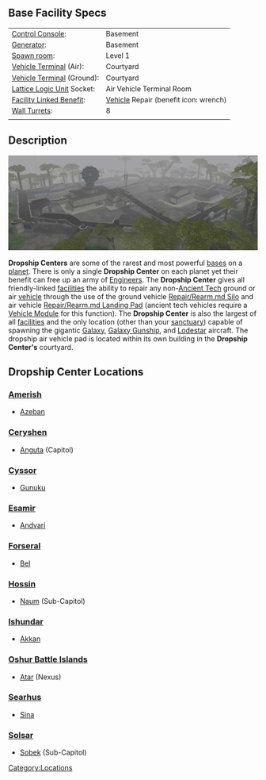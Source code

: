 ## Base Facility Specs

|                                                                   |                                                                |
| ----------------------------------------------------------------- | -------------------------------------------------------------- |
| [Control Console](Control_Console.md "wikilink"):                 | Basement                                                       |
| [Generator](Generator.md "wikilink"):                             | Basement                                                       |
| [Spawn room](Respawn_room.md "wikilink"):                         | Level 1                                                        |
| [Vehicle Terminal](Vehicle_Terminal.md "wikilink") (Air):         | Courtyard                                                      |
| [Vehicle Terminal](Vehicle_Terminal.md "wikilink") (Ground):      | Courtyard                                                      |
| [Lattice Logic Unit](LLU.md "wikilink") Socket:                   | Air Vehicle Terminal Room                                      |
| [Facility Linked Benefit](Facility_Linked_Benefit.md "wikilink"): | [Vehicle](Vehicle.md "wikilink") Repair (benefit icon: wrench) |
| [Wall Turrets](Phalanx.md "wikilink"):                            | 8                                                              |
|                                                                   |                                                                |

## Description

![](images/Dropship.jpg "Dropship.jpg")

**Dropship Centers** are some of the rarest and most powerful
[bases](facilities.md "wikilink") on a [planet](planet.md "wikilink"). There
is only a single **Dropship Center** on each planet yet their benefit
can free up an army of [Engineers](Engineering.md "wikilink"). The
**Dropship Center** gives all friendly-linked
[facilities](facilities.md "wikilink") the ability to repair any
non-[Ancient Tech](Ancient_Tech.md "wikilink") ground or air
[vehicle](Vehicle_Index.md "wikilink") through the use of the ground
vehicle [Repair/Rearm.md Silo](Repair/Rearm_Silo.md "wikilink") and air
vehicle [Repair/Rearm.md Landing Pad](Landing_Pad.md "wikilink") (ancient tech
vehicles require a [Vehicle Module](Vehicle_Module.md "wikilink") for this
function). The **Dropship Center** is also the largest of all
[facilities](facilities.md "wikilink") and the only location (other than
your [sanctuary](sanctuary.md "wikilink")) capable of spawning the gigantic
[Galaxy](Galaxy.md "wikilink"), [Galaxy
Gunship](Galaxy_Gunship.md "wikilink"), and [Lodestar](Lodestar.md "wikilink")
aircraft. The dropship air vehicle pad is located within its own
building in the **Dropship Center's** courtyard.

## Dropship Center Locations

### [Amerish](Amerish.md "wikilink")

- [Azeban](Azeban.md "wikilink")

### [Ceryshen](Ceryshen.md "wikilink")

- [Anguta](Anguta.md "wikilink") (Capitol)

### [Cyssor](Cyssor.md "wikilink")

- [Gunuku](Gunuku.md "wikilink")

### [Esamir](Esamir.md "wikilink")

- [Andvari](Andvari.md "wikilink")

### [Forseral](Forseral.md "wikilink")

- [Bel](Bel.md "wikilink")

### [Hossin](Hossin.md "wikilink")

- [Naum](Naum.md "wikilink") (Sub-Capitol)

### [Ishundar](Ishundar.md "wikilink")

- [Akkan](Akkan.md "wikilink")

### [Oshur Battle Islands](Oshur.md "wikilink")

- [Atar](Atar.md "wikilink") (Nexus)

### [Searhus](Searhus.md "wikilink")

- [Sina](Sina.md "wikilink")

### [Solsar](Solsar.md "wikilink")

- [Sobek](Sobek.md "wikilink") (Sub-Capitol)

[Category:Locations](Category:Locations.md "wikilink")
